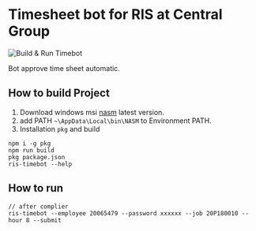 # Timesheet bot for RIS at Central Group
![Build & Run Timebot](https://github.com/dvgamerr/ris-timebot/workflows/Build%20&%20Run%20Timebot/badge.svg)


Bot approve time sheet automatic.

## How to build Project

1. Download windows msi [nasm](https://www.nasm.us/pub/nasm/releasebuilds/) latest version.
2. add PATH `~\AppData\Local\bin\NASM` to Environment PATH.
3. Installation `pkg` and build

```
npm i -g pkg
npm run build
pkg package.json
ris-timebot --help
```

## How to run
```
// after complier
ris-timebot --employee 20065479 --password xxxxxx --job 20P180010 --hour 8 --submit
```
